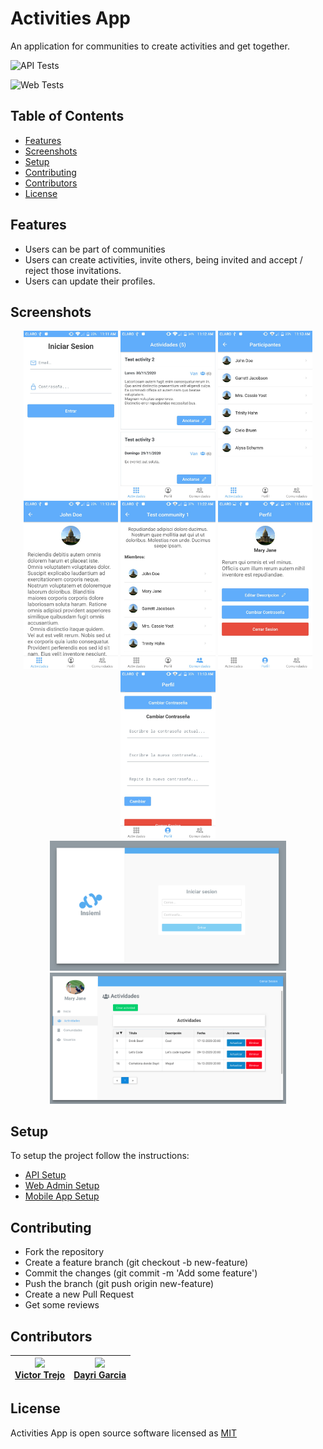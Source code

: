 # Activities App
An application for communities to create activities and get together.

  ![API Tests](https://github.com/xvicmanx/activities-app/workflows/API_Tests/badge.svg)

  ![Web Tests](https://github.com/xvicmanx/activities-app/workflows/Web_Tests/badge.svg)

## Table of Contents

* [Features](#features)
* [Screenshots](#screenshots)
* [Setup](#setup)
* [Contributing](#contributing)
* [Contributors](#contributors)
* [License](#license)


## Features

* Users can be part of communities
* Users can create activities, invite others, being invited and accept / reject those invitations.
* Users can update their profiles.


## Screenshots


<p align="center">
  <img src="screenshots/signin-view.jpeg" width="30%" title="Signin">

  <img src="screenshots/activities-list.jpeg" width="30%" title="Activites List">

  <img src="screenshots/participants-list.jpeg" width="30%" title="Participants List">

  <img src="screenshots/profile-description.jpeg" width="30%" title="Profile description">

  <img src="screenshots/community-details.jpeg" width="30%" title="Community details">

  <img src="screenshots/profile.jpeg" width="30%" title="User profile">

  <img src="screenshots/change-password.jpeg" width="30%" title="Change password">

  <img src="screenshots/admin-login.png" width="75%" title="Admin Login">

  <img src="screenshots/admin-activities-view.png" width="75%" title="Admin Activities View">
</p>

## Setup
To setup the project follow the instructions:
- [API Setup](api/README.md)
- [Web Admin Setup](web/README.md)
- [Mobile App Setup](mobile/README.md)

## Contributing
- Fork the repository
- Create a feature branch (git checkout -b new-feature)
- Commit the changes (git commit -m 'Add some feature')
- Push the branch (git push origin new-feature)
- Create a new Pull Request
- Get some reviews

## Contributors


|<img src="https://avatars0.githubusercontent.com/u/7307503?s=100&v=4"> <br/>[Victor Trejo](https://github.com/xvicmanx) | <img src="https://avatars1.githubusercontent.com/u/61056785?s=100&v=4"> <br/>[Dayri Garcia](https://github.com/dayrimax91) |
|-------------|-------------|

## License
Activities App is open source software licensed as [MIT](LICENSE.md)
